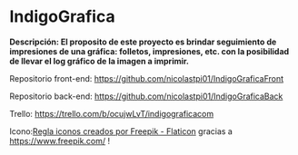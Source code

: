 # IndigoGrafica

**Descripción: El proposito de este proyecto es brindar seguimiento de impresiones de una gráfica: folletos, impresiones, etc. con la posibilidad de llevar el log gráfico de la imagen a imprimir.**

Repositorio front-end: https://github.com/nicolastpi01/IndigoGraficaFront

Repositorio back-end: https://github.com/nicolastpi01/IndigoGraficaBack

Trello: https://trello.com/b/ocujwLvT/indigograficacom

Icono:<a href="https://www.flaticon.es/iconos-gratis/regla" title="regla iconos">Regla iconos creados por Freepik - Flaticon</a> gracias a https://www.freepik.com/ !
